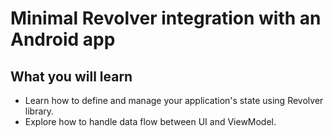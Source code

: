 # Minimal Revolver integration with an Android app 

## What you will learn
- Learn how to define and manage your application's state using Revolver library.
- Explore how to handle data flow between UI and ViewModel.

